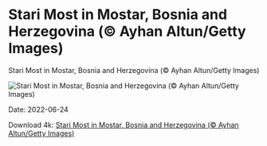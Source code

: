 # Stari Most in Mostar, Bosnia and Herzegovina (© Ayhan Altun/Getty Images)

Stari Most in Mostar, Bosnia and Herzegovina (© Ayhan Altun/Getty Images)

![Stari Most in Mostar, Bosnia and Herzegovina (© Ayhan Altun/Getty Images)](https://bing.com/th?id=OHR.MostarBridge_EN-US7365620237_UHD.jpg&w=1024&h=576)

Date: 2022-06-24

Download 4k: [Stari Most in Mostar, Bosnia and Herzegovina (© Ayhan Altun/Getty Images)](https://bing.com/th?id=OHR.MostarBridge_EN-US7365620237_UHD.jpg)

